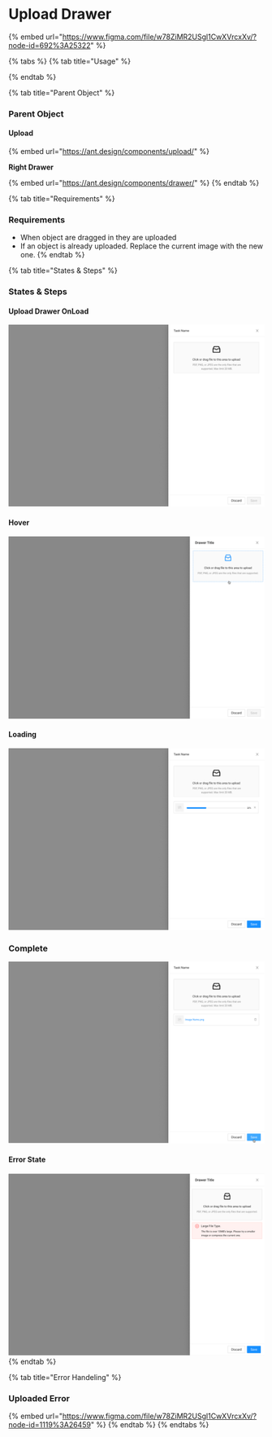 # Upload Drawer

{% embed url="https://www.figma.com/file/w78ZiMR2USgl1CwXVrcxXv/?node-id=692%3A25322" %}

{% tabs %}
{% tab title="Usage" %}

{% endtab %}

{% tab title="Parent Object" %}
### Parent Object

#### Upload

{% embed url="https://ant.design/components/upload/" %}

**Right Drawer**

{% embed url="https://ant.design/components/drawer/" %}
{% endtab %}

{% tab title="Requirements" %}
### Requirements

* When object are dragged in they are uploaded
* If an object is already uploaded. Replace the current image with the new one.
{% endtab %}

{% tab title="States & Steps" %}
### States & Steps

#### Upload Drawer OnLoad

![](../../.gitbook/assets/side-drawer-upload-onload.png)

#### Hover

![](../../.gitbook/assets/side-drawer-hover.png)

#### Loading

![](../../.gitbook/assets/side-drawer-upload-loading.png)

### Complete

![](../../.gitbook/assets/side-drawer-upload-complete.png)

#### Error State

![](../../.gitbook/assets/side-drawer-upload-error-state.png)
{% endtab %}

{% tab title="Error Handeling" %}
### Uploaded Error

{% embed url="https://www.figma.com/file/w78ZiMR2USgl1CwXVrcxXv/?node-id=1119%3A26459" %}
{% endtab %}
{% endtabs %}











